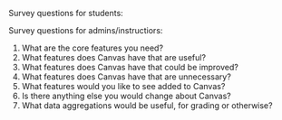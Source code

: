 Survey questions for students:

Survey questions for admins/instructiors:
1. What are the core features you need?
2. What features does Canvas have that are useful?
3. What features does Canvas have that could be improved?
4. What features does Canvas have that are unnecessary?
5. What features would you like to see added to Canvas?
6. Is there anything else you would change about Canvas?
7. What data aggregations would be useful, for grading or otherwise?